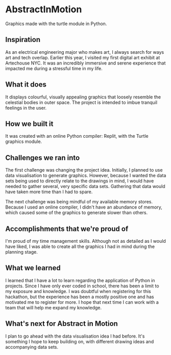 # AbstractInMotion
Graphics made with the turtle module in Python.

## Inspiration
As an electrical engineering major who makes art, I always search for ways art and tech overlap. Earlier this year, I visited my first digital art exhibit at Artechouse NYC. It was an incredibly immersive and serene experience that impacted me during a stressful time in my life.

## What it does
It displays colourful, visually appealing graphics that loosely resemble the celestial bodies in outer space. The project is intended to imbue tranquil feelings in the user.

## How we built it
It was created with an online Python compiler: Replit, with the Turtle graphics module.

## Challenges we ran into
The first challenge was changing the project idea. Initially, I planned to use data visualisation to generate graphics. However, because I wanted the data sets being used to directly relate to the drawings in mind, I would have needed to gather several, very specific data sets. Gathering that data would have taken more time than I had to spare.

The next challenge was being mindful of my available memory stores. Because I used an online compiler, I didn't have an abundance of memory, which caused some of the graphics to generate slower than others.

## Accomplishments that we're proud of
I'm proud of my time management skills. Although not as detailed as I would have liked, I was able to create all the graphics I had in mind during the planning stage.

## What we learned
I learned that I have a lot to learn regarding the application of Python in projects. Since I have only ever coded in school, there has been a limit to my exposure and knowledge. I was doubtful when registering for this hackathon, but the experience has been a mostly positive one and has motivated me to register for more. I hope that next time I can work with a team that will help me expand my knowledge.

## What's next for Abstract in Motion
I plan to go ahead with the data visualisation idea I had before. It's something I hope to keep building on, with different drawing ideas and accompanying data sets.
